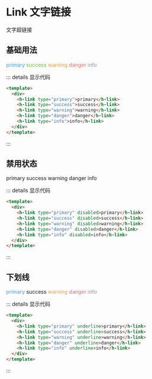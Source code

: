 # Link 文字链接

文字超链接

## 基础用法

<div class="example">
  <div>
    <h-link type="primary" class="primary">primary</h-link>
    <h-link type="success" class="success">success</h-link>
    <h-link type="warning" class="warning">warning</h-link>
    <h-link type="danger" class="danger">danger</h-link>
    <h-link type="info" class="info">info</h-link>
  </div>
</div>

::: details 显示代码

```html
<template>
  <div>
    <h-link type="primary">primary</h-link>
    <h-link type="success">success</h-link>
    <h-link type="warning">warning</h-link>
    <h-link type="danger">danger</h-link>
    <h-link type="info">info</h-link>
  </div>
</template>
```

:::

## 禁用状态

<div class="example">
  <h-link type="primary" class="primary-distbled" disabled>primary</h-link>     
  <h-link type="success" class="success-distbled"  disabled>success</h-link>     
  <h-link type="warning" class="warning-distbled" disabled>warning</h-link>     
  <h-link type="danger" class="danger-distbled"  disabled>danger</h-link>     
  <h-link type="info" class="info-distbled"  disabled>info</h-link>     
</div>

::: details 显示代码

```html
<template>
  <div>
    <h-link type="primary" disabled>primary</h-link>
    <h-link type="success" disabled>success</h-link>
    <h-link type="warning" disabled>warning</h-link>
    <h-link type="danger" disabled>danger</h-link>
    <h-link type="info" disabled>info</h-link>
  </div>
</template>
```

:::

## 下划线

<div class="example">
  <div>  
    <h-link type="primary" class="primary " underline>primary</h-link>     
    <h-link type="success" class="sucesss" underline>success</h-link>     
    <h-link type="warning" class="warning"  underline>warning</h-link>     
    <h-link type="danger" class="danger"  underline>danger</h-link>     
    <h-link type="info" class="info" underline>info</h-link>  
  </div>
</div>

::: details 显示代码

```html
<template>
  <div>
    <h-link type="primary" underline>primary</h-link>
    <h-link type="success" underline>success</h-link>
    <h-link type="warning" underline>warning</h-link>
    <h-link type="danger" underline>danger</h-link>
    <h-link type="info" underline>info</h-link>
  </div>
</template>
```

:::

<style>
.example a {
  margin-right:10px;
}

.primary {
  color: #409eff!important;
}

.success {
  color: #67c23a!important;
}

.info {
  color: #909399!important;
}

.danger {
  color: #f56c6c!important;
}
.warning {
  color: #e6a23c!important;
}

.primary-distbled:hover {
  color: #a0cfff!important;
}

.success-distbled:hover {
  color: #95d475!important;
}

.info-distbled:hover {
  color: #b1b3b8!important;
}

.danger-distbled:hover {
  color: #f89898!important;
}

.warning-distbled:hover {
  color: #eebe77!important;
}
</style>
